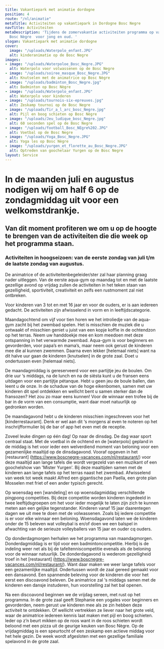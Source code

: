 ```yaml
---
title: Vakantiepark met animatie dordogne
position: 4
route: "/nl/animatie"
metaTitle: Activiteiten op vakantiepark in Dordogne Bosc Negre
navTitle: Activiteiten
metaDescription: 'Tijdens de zomervakantie activiteiten programma op vakantiepark
  Bosc Nègre  voor jong en oud. '
slogan: Vakantiepark met animatie dordogne
cover:
  image: "/uploads/Waterpolo_enfant.JPG"
  alt: kinderanimatie op de Bosc Negre
images:
- image: "/uploads/Waterpoloe_Bosc_Negre.JPG"
  alt: Waterpolo voor volwassenen op de Bosc Negre
- image: "/uploads/soiree_masque_Bosc_Negre.JPG"
  alt: Knutselen met de animatrice op Bosc Nègre
- image: "/uploads/badminton_Bosc_Negre.jpg"
  alt: Badminton op Bosc Nègre
- image: "/uploads/Waterpolo_enfant.JPG"
  alt: Waterpolo voor kinderen
- image: "/uploads/tournois-six-epreuves.jpg"
  alt: Zeskamp tournoi op de Bosc Negre
- image: "/uploads/Tir_a_l_arc_bosc_Negre.jpg"
  alt: Pijl en boog schieten op Bosc Nègre
- image: "/uploads/Jeu_ludique_bosc_Negre.jpg"
  alt: 60 seconden spel op de Bosc Negre
- image: "/uploads/football_Bosc_NEgre%202.JPG"
  alt: Voetbal op de Bosc Negre
- image: "/uploads/Yoga_Bosc_Negre.JPG"
  alt: Yoga les op Bosc Nègre
- image: "/uploads/yurgen_et_florette_au_Bosc_Negre.JPG"
  alt: Optreden van goochelaar Yurgen op de Bosc Negre
layout: Service
---
```


# In de maanden juli en augustus nodigen wij om half 6 op de zondagmiddag uit voor een welkomstdrankje.

## Van dit moment profiteren we om u op de hoogte te brengen van de activiteiten die die week op het programma staan.

### Activiteiten in hoogseizoen: van de eerste zondag van juli t/m de laatste zondag van augustus.

De animatrice of de activiteitenbegeleider/ster zal haar planning graag nader uitleggen. Van de eerste aqua-gym op maandag tot en met de laatste gezellige avond op vrijdag zullen de activiteiten in het teken staan van gezelligheid, sportiviteit, creativiteit en zelfs een rustmoment zal niet ontbreken.

Voor kinderen van 3 tot en met 16 jaar en voor de ouders, er is aan iedereen gedacht. De activiteiten zijn afwisselend in vorm en in leeftijdscategorie.

Maandagochtend om vijf voor tien horen we het introliedje van de aqua-gym zacht bij het zwembad spelen. Het is misschien de muziek die u ontwaakt of misschien geniet u juist van een kopje koffie in de ochtendzon op het terras. Neem uw handdoekje mee en kom meedoen met deze ontspanning in het verwarmde zwembad. Aqua-gym is voor beginners en gevorderden, voor papa’s en mama’s, maar neem ook gerust de kinderen mee die al kunnen zwemmen.
Daarna even lekker [helemaal niets] want na dit halve uur gaan de kinderen [knutselen] in de grote zaal. Doet u ondertussen even [helemaal niets].

De maandagmiddag is gereserveerd voor een partijtje jeu de boulen. Om drie uur ‘s middags, na de lunch en na de siësta kunt u de fransen eens uitdagen voor een partijtje pétanque. Hebt u geen jeu de boule ballen, dan leent u de onze. In de schaduw van de hoge eikenbomen, samen met uw kinderen dit spel ontdekken en wellicht bent u samen sterker dan de fransozen? Het zou zo maar eens kunnen!
Voor de winnaar een trofee bij de bar in de vorm van een consumptie, want daar moet natuurlijk op gedronken worden.

De maandagavond hebt u de kinderen misschien ingeschreven voor het [kinderrestaurant]. Denk er wel aan dit ‘s morgens al even te noteren op het inschrijfformulier bij de bar of app het even met de receptie.

Zoveel leuke dingen op één dag! Op naar de dinsdag. De dag waar sport centraal staat.
Met de voetbal in de ochtend en de [waterpolo] gepland in de middag is het voor ieder een welverdiend moment van beloning voor een gezamenlijke maaltijd op de dinsdagavond. Vooraf opgeven in het [restaurant] (https://www.boscnegre-vacances.com/nl/restaurant/) voor deze maaltijd aan lange tafels die wordt vergezeld van een muzikant of een goochelshow van 'Mister Yurgen'. Bij deze maaltijden samen met de kinderen aan lange tafels op het terras naast het zwembad. Afwisselend van week tot week maakt Alfred een gigantische pan Paella, een grote plan Mosselen met friet of een ander typisch gerecht.

Op woensdag een [wandeling] en op woensdagmiddag verschillende pingpong competities. Bij deze competitie worden kinderen ingedeeld in twee leeftijdsgroepen om het voor ieder mogelijk te laten zijn zich te kunnen meten aan een gelijke tegenstander.
Kinderen vanaf 15 jaar daarentegen dagen we uit mee te doen met de volwassenen.
Zoals bij iedere competitie is er voor elke winnaar een beloning.
Woensdagavond laten we de kinderen onder de 15 beleven wat volleybal is en/of doen we een balspel in afwachting van de serieuze volleyballers van 15 jaar en ouder cq ouders.

Op donderdagmorgen herhalen we het programma van maandagmorgen. Donderdagmiddag is er tijd voor een badmintoncompetitie. Hierbij is de indeling weer net als bij de tafeltenniscompetitie evenals als de beloning voor de winnaar natuurlijk.
De donderdagavond is wederom gezelligheid troef in het [restaurant] (https://www.boscnegre-vacances.com/nl/restaurant/). Want daar maken we weer lange tafels voor een gezamenlijke maaltijd. Ondertussen wordt de zaal gereed gemaakt voor een dansavond. Een spannende beleving voor de kinderen die voor het eerst een discoavond beleven. De animatrice zal ‘s middags samen met de kinderen een dansje instuderen, hun voorstelling zal het bal openen.

Na een discoavond beginnen we de vrijdag sereen, met rust op het programma.
In de grote zaal geeft Stephanie een yogales voor beginners en gevorderden, neem gerust uw kinderen mee als ze zin hebben deze activiteit te ontdekken.
Of wellicht vertrekken ze liever naar het grote veld, waar de animatrice iedereen kennis laat maken met pijl en boog schieten. Ieder op z’n beurt mikken op de roos want in de roos schieten wordt beloond met een pizza uit de geurige keuken van Bosc Nègre. 
Op de vrijdagmiddag is een speurtocht of een zeskamp een actieve middag voor het hele gezin. De week wordt afgesloten met een gezellige familiale spelavond in de grote zaal. 
